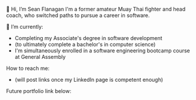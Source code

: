 👋 Hi, I’m Sean Flanagan
I'm a former amateur Muay Thai fighter and head coach, who switched paths to pursue a career in software.
 
🌱 I’m currently: 
  - Completing my Associate's degree in software development 
  - (to ultimately complete a bachelor's in computer science) 
  - I'm simultaneously enrolled in a software engineering bootcamp course at General Assembly
 
How to reach me:
- (will post links once my LinkedIn page is competent enough)

Future portfolio link below:


<!---
ShnanignFlanign/ShnanignFlanign is a ✨ special ✨ repository because its `README.md` (this file) appears on your GitHub profile.
You can click the Preview link to take a look at your changes.
--->
